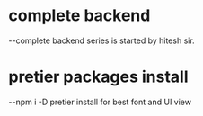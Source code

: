 # complete backend 
--complete backend series is started by hitesh sir.

# pretier packages install
--npm i -D  pretier install for best font and UI view
